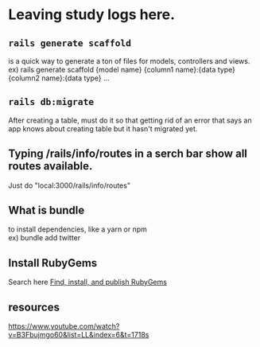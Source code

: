 # Leaving study logs here.

## `rails generate scaffold`

is a quick way to generate a ton of files for models, controllers and views.<br/>
ex) rails generate scaffold {model name} {column1 name}:{data type} {column2 name}:{data type} …

## `rails db:migrate`

After creating a table, must do it so that getting rid of an error that says an app knows about creating table but it hasn't migrated yet.

## Typing /rails/info/routes in a serch bar show all routes available.

Just do "local:3000/rails/info/routes"

## What is bundle

to install dependencies, like a yarn or npm<br/>
ex) bundle add twitter

## Install RubyGems

Search here
[Find, install, and publish RubyGems](https://rubygems.org/)

## resources

https://www.youtube.com/watch?v=B3Fbujmgo60&list=LL&index=6&t=1718s

